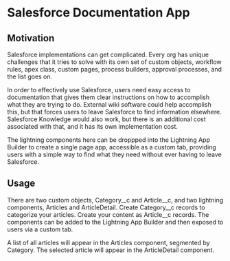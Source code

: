 # Salesforce Documentation App

## Motivation

Salesforce implementations can get complicated. Every org has unique challenges that it tries to solve with its own set of custom objects, workflow rules, apex class, custom pages, process builders, approval processes, and the list goes on.

In order to effectively use Salesforce, users need easy access to documentation that gives them clear instructions on how to accomplish what they are trying to do. External wiki software could help accomplish this, but that forces users to leave Salesforce to find information elsewhere. Salesforce Knowledge would also work, but there is an additional cost associated with that, and it has its own implementation cost. 

The lightning components here can be droppped into the Lightning App Builder to create a single page app, accessible as a custom tab, providing users with a simple way to find what they need without ever having to leave Salesforce.

## Usage

There are two custom objects, Category__c and Article__c, and two lightning components, Articles and ArticleDetail. Create Category__c records to categorize your articles. Create your content as Article__c records. The components can be added to the Lightning App Builder and then exposed to users via a custom tab. 

A list of all articles will appear in the Articles component, segmented by Category. The selected article will appear in the ArticleDetail component. 